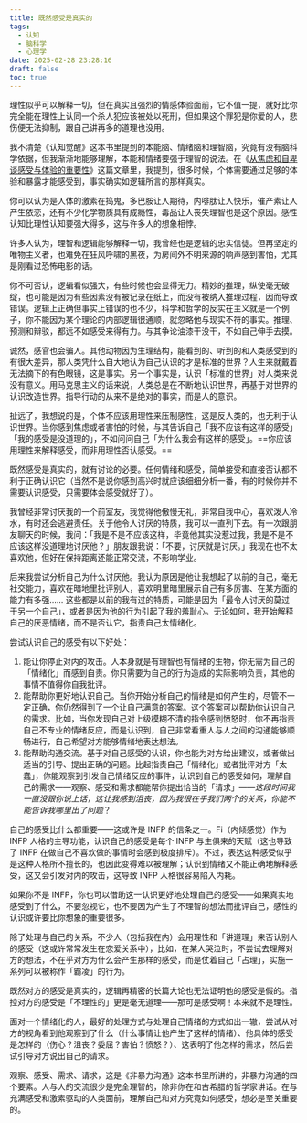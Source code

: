 ```yaml
---
title: 既然感受是真实的
tags:
  - 认知
  - 脑科学
  - 心理学
date: 2025-02-28 23:28:16
draft: false
toc: true
---
```


理性似乎可以解释一切，但在真实且强烈的情感体验面前，它不值一提，就好比你完全能在理性上认同一个杀人犯应该被处以死刑，但如果这个罪犯是你爱的人，悲伤便无法抑制，跟自己讲再多的道理也没用。

<!--more-->

我不清楚《认知觉醒》这本书里提到的本能脑、情绪脑和理智脑，究竟有没有脑科学依据，但我渐渐地能够理解，本能和情绪要强于理智的说法。在《[从焦虑和自卑谈感受与体验的重要性](/posts/从焦虑和自卑谈感受与体验的重要性/)》这篇文章里，我提到，很多时候，个体需要通过足够的体验和暴露才能感受到，事实确实如逻辑所言的那样真实。

你可以认为是人体的激素在捣鬼，多巴胺让人期待，内啡肽让人快乐，催产素让人产生依恋，还有不少化学物质具有成瘾性，毒品让人丧失理智也是这个原因。感性认知比理性认知要强大得多，这与许多人的想象相悖。

许多人认为，理智和逻辑能够解释一切，我曾经也是逻辑的忠实信徒。但再坚定的唯物主义者，也难免在狂风呼啸的黑夜，为房间外不明来源的响声感到害怕，尤其是刚看过恐怖电影的话。

你不可否认，逻辑看似强大，有些时候也会显得无力。精妙的推理，纵使毫无破绽，也可能是因为有些因素没有被记录在纸上，而没有被纳入推理过程，因而导致错误。逻辑上正确但事实上错误的也不少，科学和哲学的反实在主义就是一个例子，你不能因为某个理论的内部逻辑很通顺，就忽略他与现实不符的事实。推理、预测和辩驳，都远不如感受来得有力。与其争论油漆干没干，不如自己伸手去摸。

诚然，感官也会骗人。其他动物因为生理结构，能看到的、听到的和人类感受到的有很大差异，那人类凭什么自大地认为自己认识的才是标准的世界？人生来就戴着无法摘下的有色眼镜，这是事实。另一个事实是，认识「标准的世界」对人类来说没有意义。用马克思主义的话来说，人类总是在不断地认识世界，再基于对世界的认识改造世界。指导行动的从来不是绝对的事实，而是人的意识。

扯远了，我想说的是，个体不应该用理性来压制感性，这是反人类的，也无利于认识世界。当你感到焦虑或者害怕的时候，与其告诉自己「我不应该有这样的感受」「我的感受是没道理的」，不如问问自己「为什么我会有这样的感受」。==你应该用理性来解释感受，而非用理性否认感受。==

既然感受是真实的，就有讨论的必要。任何情绪和感受，简单接受和直接否认都不利于正确认识它（当然不是说你感到高兴时就应该细细分析一番，有的时候你并不需要认识感受，只需要体会感受就好了）。

我曾经非常讨厌我的一个前室友，我觉得他傲慢无礼，非常自我中心，喜欢泼人冷水，有时还会逃避责任。关于他令人讨厌的特质，我可以一直列下去。有一次跟朋友聊天的时候，我问：「我是不是不应该这样，毕竟他其实没惹过我，我是不是不应该这样没道理地讨厌他？」朋友跟我说：「不要，讨厌就是讨厌。」我现在也不太喜欢他，但好在保持距离还能正常交流，不影响学业。

后来我尝试分析自己为什么讨厌他。我认为原因是他让我想起了以前的自己，毫无社交能力，喜欢在暗地里批评别人，喜欢明里暗里展示自己有多厉害、在某方面的能力有多强…… 这些都是以前的我有过的特质，可能是因为「最令人讨厌的莫过于另一个自己」，或者是因为他的行为引起了我的羞耻心。无论如何，我开始解释自己的厌恶情绪，而不是否认它，指责自己太情绪化。

尝试认识自己的感受有以下好处：

1. 能让你停止对内的攻击。人本身就是有理智也有情绪的生物，你无需为自己的「情绪化」而感到自责。你只需要为自己的行为造成的实际影响负责，其他的事情不值得你自我批评。
2. 能帮助你更好地认识自己。当你开始分析自己的情绪是如何产生的，尽管不一定正确，你仍然得到了一个让自己满意的答案。这个答案可以帮助你认识自己的需求。比如，当你发现自己对上级模糊不清的指令感到愤怒时，你不再指责自己不专业的情绪反应，而是认识到，自己非常看重人与人之间的沟通能够顺畅进行，自己希望对方能够情绪地表达想法。
3. 能帮助沟通交流。基于对自己感受的认识，你也能为对方给出建议，或者做出适当的引导、提出正确的问题。比起指责自己「情绪化」或者批评对方「太蠢」，你能观察到引发自己情绪反应的事件，认识到自己的感受如何，理解自己的需求——观察、感受和需求都能帮你提出恰当的「请求」——*这段时间我一直没跟你说上话，这让我感到沮丧，因为我很在乎我们两个的关系，你能不能告诉我哪里出了问题*？

自己的感受比什么都重要——这或许是 INFP 的信条之一。Fi（内倾感觉）作为 INFP 人格的主导功能，认识自己的感受是每个 INFP 与生俱来的天赋（这也导致了 INFP 在做自己不喜欢做的事情时会感到极度排斥）。不过，表达这种感受似乎是这种人格所不擅长的，也因此变得难以被理解；认识到情绪又不能正确地解释感受，这又会引发对内的攻击，这导致 INFP 人格很容易陷入内耗。

如果你不是 INFP，你也可以借助这一认识更好地处理自己的感受——如果真实地感受到了什么，不要忽视它，也不要因为产生了不理智的想法而批评自己，感性的认识或许要比你想象的重要很多。

除了处理与自己的关系，不少人（包括我在内）会用理性和「讲道理」来否认别人的感受（这或许常常发生在恋爱关系中），比如，在某人哭泣时，不尝试去理解对方的想法，不在乎对方为什么会产生那样的感受，而是仗着自己「占理」，实施一系列可以被称作「霸凌」的行为。

既然对方的感受是真实的，逻辑再精密的长篇大论也无法证明他的感受是假的。指控对方的感受是「不理性的」更是毫无道理——那可是感受啊！本来就不是理性。

面对一个情绪化的人，最好的处理方式与处理自己情绪的方式如出一辙，尝试从对方的视角看到他观察到了什么（什么事情让他产生了这样的情绪）、他具体的感受是怎样的（伤心？沮丧？委屈？害怕？愤怒？）、这表明了他怎样的需求，然后尝试引导对方说出自己的请求。

观察、感受、需求、请求，这是《非暴力沟通》这本书里所讲的，非暴力沟通的四个要素。人与人的交流很少是完全理智的，除非你在和古希腊的哲学家讲话。在与充满感受和激素驱动的人类面前，理解自己和对方究竟如何感受，想必是至关重要的。
